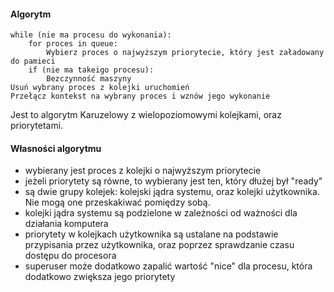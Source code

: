 #### Algorytm

```
while (nie ma procesu do wykonania):
    for proces in queue:
        Wybierz proces o najwyższym priorytecie, który jest załadowany do pamieci
    if (nie ma takeigo procesu):
        Bezczynność maszyny
Usuń wybrany proces z kolejki uruchomień
Przełącz kontekst na wybrany proces i wznów jego wykonanie
```

Jest to algorytm Karuzelowy z wielopoziomowymi kolejkami, oraz priorytetami.

#### Własności algorytmu

- wybierany jest proces z kolejki o najwyższym priorytecie
- jeżeli priorytety są równe, to wybierany jest ten, który dłużej był "ready"
- są dwie grupy kolejek: kolejski jądra systemu, oraz kolejki użytkownika. Nie mogą one przeskakiwać pomiędzy sobą.
- kolejki jądra systemu są podzielone w zależności od ważności dla działania komputera
- priorytety w kolejkach użytkownika są ustalane na podstawie przypisania przez użytkownika, oraz poprzez sprawdzanie czasu dostępu do procesora
- superuser może dodatkowo zapalić wartość "nice" dla procesu, która dodatkowo zwiększa jego priorytety
